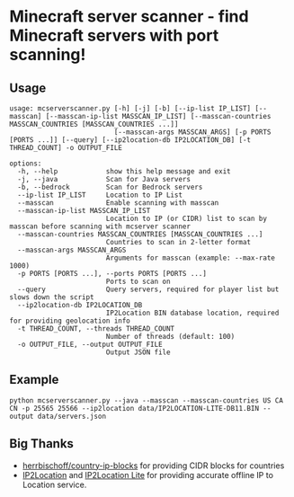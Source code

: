 # Minecraft server scanner - find Minecraft servers with port scanning!
## Usage
```
usage: mcserverscanner.py [-h] [-j] [-b] [--ip-list IP_LIST] [--masscan] [--masscan-ip-list MASSCAN_IP_LIST] [--masscan-countries MASSCAN_COUNTRIES [MASSCAN_COUNTRIES ...]]
                          [--masscan-args MASSCAN_ARGS] [-p PORTS [PORTS ...]] [--query] [--ip2location-db IP2LOCATION_DB] [-t THREAD_COUNT] -o OUTPUT_FILE

options:
  -h, --help            show this help message and exit
  -j, --java            Scan for Java servers
  -b, --bedrock         Scan for Bedrock servers
  --ip-list IP_LIST     Location to IP List
  --masscan             Enable scanning with masscan
  --masscan-ip-list MASSCAN_IP_LIST
                        Location to IP (or CIDR) list to scan by masscan before scanning with mcserver scanner
  --masscan-countries MASSCAN_COUNTRIES [MASSCAN_COUNTRIES ...]
                        Countries to scan in 2-letter format
  --masscan-args MASSCAN_ARGS
                        Arguments for masscan (example: --max-rate 1000)
  -p PORTS [PORTS ...], --ports PORTS [PORTS ...]
                        Ports to scan on
  --query               Query servers, required for player list but slows down the script
  --ip2location-db IP2LOCATION_DB
                        IP2Location BIN database location, required for providing geolocation info
  -t THREAD_COUNT, --threads THREAD_COUNT
                        Number of threads (default: 100)
  -o OUTPUT_FILE, --output OUTPUT_FILE
                        Output JSON file
```
## Example
`python mcserverscanner.py --java --masscan --masscan-countries US CA CN -p 25565 25566 --ip2location data/IP2LOCATION-LITE-DB11.BIN --output data/servers.json`

## Big Thanks
- [herrbischoff/country-ip-blocks](https://github.com/herrbischoff/country-ip-blocks) for providing CIDR blocks for countries
- [IP2Location](https://www.ip2location.com/) and [IP2Location Lite](https://lite.ip2location.com/) for providing accurate offline IP to Location service.